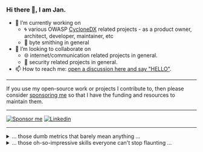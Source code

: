 ### Hi there 👋, I am Jan.

- 🔭 I’m currently working on 
  - :cyclone: various OWASP [CycloneDX](https://github.com/CycloneDX/) related projects - as a product owner, architect, developer, maintainer, etc
  <!-- [nichtparasoup](https://github.com/k4cg/nichtparasoup) -->
  - :hammer: byte smithing in general
- 👯 I’m looking to collaborate on 
  - :globe_with_meridians: internet/communication related projects in general.
  - :lock_with_ink_pen: security related projects in general.
- 📫 How to reach me: [open a discussion here and say "HELLO"](https://github.com/jkowalleck/jkowalleck/discussions/new?category=hello).

<!--
- 🤔 I’m looking for help with ...
- 🌱 I’m currently learning python.
- 💬 Ask me about ...
- 😄 Pronouns: ...
- ⚡ Fun fact: ...
-->

----

If you use my open-source work or projects I contribute to, then please consider [sponsoring me][sponsor me] so that I have the funding and resources to maintain them.

----

[![Sponsor me](https://img.shields.io/static/v1?label=&message=Sponsor%20Me&color=F6F8FA&logo=GitHub%20Sponsors&logoColor=EA4AAA&style=for-the-badge)][sponsor me]
[![Linkedin](https://img.shields.io/static/v1?label=&message=LinkedIn&color=0A66C2&logo=linkedin&logoColor=white&style=for-the-badge)](https://www.linkedin.com/in/jankowalleck/)

[sponsor me]: https://github.com/sponsors/jkowalleck

----

<details><summary>… those dumb metrics that barely mean anything  …</summary>

<!--
![Languages](https://api.githubtrends.io/user/svg/jkowalleck/langs?time_range=one_year&loc_metric=changed&theme=dark)
![Stats](https://github-readme-stats.vercel.app/api?username=jkowalleck&theme=dark&disable_animations=true&hide_rank=true&hide_title=true)
-->

![Language by repo](http://github-profile-summary-cards.vercel.app/api/cards/repos-per-language?username=jkowalleck&theme=zenburn) 
![Language by commits](http://github-profile-summary-cards.vercel.app/api/cards/most-commit-language?username=jkowalleck&theme=zenburn) 
![Stats](http://github-profile-summary-cards.vercel.app/api/cards/stats?username=jkowalleck&theme=zenburn) 
![Commits/dh](http://github-profile-summary-cards.vercel.app/api/cards/productive-time?username=jkowalleck&utcOffset=1&theme=zenburn)  
![Tropy](https://github-profile-trophy.vercel.app/?username=jkowalleck&column=6light&no-frame=true&no-bg=false&theme=gruvbox)

</details>

<details><summary>… those oh-so-impressive skills everyone can't stop flaunting …</summary>

![Skillicons](https://skillicons.dev/icons?i=angular,atom,aws,babel,bash,bitbucket,bootstrap,c,cpp,clion,cmake,css,cypress,debian,django,docker,flask,git,github,githubactions,gherkin,grafana,html,idea,js,jest,jquery,kali,laravel,latex,less,linux,md,mongodb,mysql,nginx,nodejs,npm,php,phpstorm,pnpm,postgres,postman,powershell,pug,pycharm,py,redis,regex,sass,sqlite,svg,symfony,ts,vim,vscodium,vue,webpack,webstorm,yarn)

</details>
